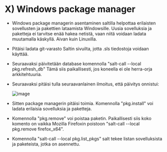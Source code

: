 # X) Windows package manager
- Windows package managerin asentaminen saltilla helpottaa erilaisten sovellusten ja pakettien lataamista Windowsille. Uusia sovelluksia ja paketteja ei tarvitse enää hakea 
netistä, vaan niitä voidaan ladata muutamalla käskyllä. Aivan kuin Linuxilla. 
- Pitäisi ladata git-varasto Saltin sivuilta, jotta .sls tiedostoja voidaan käyttää.
- Seuraavaksi päivitetään database komennolla "salt-call --local pkg.refresh_db" Tämä siis paikallisesti, jos koneella ei ole herra-orja arkkitehtuuria.
- Seuraavaksi pitäisi tulla seuraavanlainen ilmoitus, että päivitys onnistui:

  ![image](https://github.com/LeeviHuttunen/Palvelintenhallinta/assets/165004822/27114151-fde7-4789-a3af-44f61a05f0c3)

- Sitten package managerin pitäisi toimia. Komennolla "pkg.install" voi ladata erilaisia sovelluksia ja paketteja.
- Komennolla "pkg.remove" voi poistaa paketin. Paikallisesti siis koko komento on vaikka Mozilla Firefoxin poistoon "salt-call --local pkg.remove firefox_x64".
- Komennolla "salt-call --local pkg.list_pkgs" salt tekee listan sovelluksista ja paketeista, jotka on asennettu.

